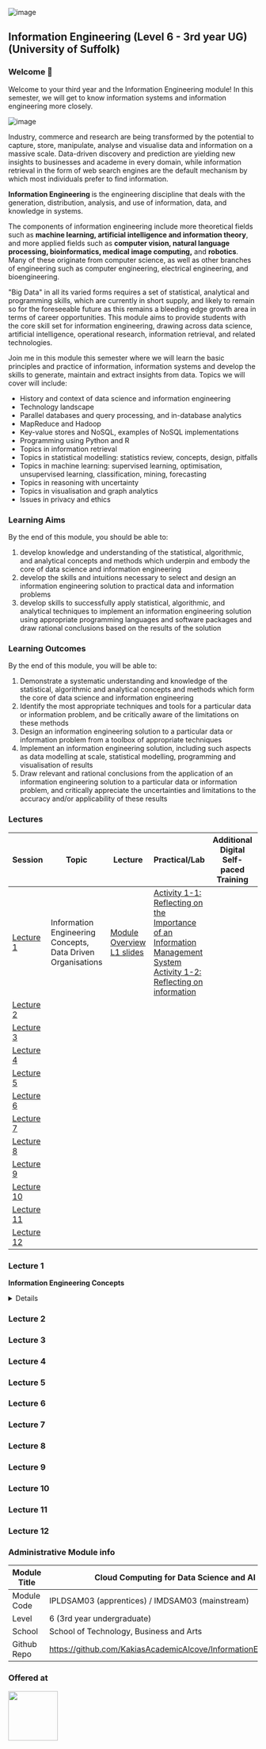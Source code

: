 ![image](https://github.com/kakiac/UoS_CloudComputing/assets/10551558/2f2841e7-043a-4d44-bcb6-e43eef1bc3b9)

## Information Engineering (Level 6 - 3rd year UG) (University of Suffolk)

### Welcome 👋

Welcome to your third year and the Information Engineering module! In this semester, we will get to know information systems and information engineering more closely.

![image](https://github.com/user-attachments/assets/c1a412f4-e0b5-4520-bc99-9f1d63e393c0)

Industry, commerce and research are being transformed by the potential to capture, store, manipulate, analyse and visualise data and information on a massive scale. Data-driven discovery and prediction are yielding new insights to businesses and academe in every domain, while information retrieval in the form of web search engines are the default mechanism by which most individuals prefer to find information.

<strong> Information Engineering </strong> is the engineering discipline that deals with the generation, distribution, analysis, and use of information, data, and knowledge in systems.

The components of information engineering include more theoretical fields such as <strong> machine learning, artificial intelligence and information theory</strong>, and more applied fields such as <strong> computer vision, natural language processing, bioinformatics, medical image computing,</strong> and <strong>robotics</strong>. Many of these originate from computer science, as well as other branches of engineering such as computer engineering, electrical engineering, and bioengineering.

"Big Data" in all its varied forms requires a set of statistical, analytical and programming skills, which are currently in short supply, and likely to remain so for the foreseeable future as this remains a bleeding edge growth area in terms of career opportunities. This module aims to provide students with the core skill set for information engineering, drawing across data science, artificial intelligence, operational research, information retrieval, and related technologies.

Join me in this module this semester where we will learn the basic principles and practice of information, information systems and develop the skills to generate, maintain and extract insights from data. Topics we will cover will include:


- History and context of data science and information engineering
- Technology landscape
- Parallel databases and query processing, and in-database analytics
- MapReduce and Hadoop
- Key-value stores and NoSQL, examples of NoSQL implementations
- Programming using Python and R
- Topics in information retrieval
- Topics in statistical modelling: statistics review, concepts, design, pitfalls
- Topics in machine learning: supervised learning, optimisation, unsupervised learning, classification, mining, forecasting
- Topics in reasoning with uncertainty
- Topics in visualisation and graph analytics
- Issues in privacy and ethics

### Learning Aims

By the end of this module, you should be able to:

1.  develop knowledge and understanding of the statistical, algorithmic, and analytical concepts and methods which underpin and embody the core of data science and information engineering
2.  develop the skills and intuitions necessary to select and design an information engineering solution to practical data and information problems
3.  develop skills to successfully apply statistical, algorithmic, and analytical techniques to implement an information engineering solution using appropriate programming languages and software packages and draw rational conclusions based on the results of the solution

### Learning Outcomes

By the end of this module, you will be able to:

1. Demonstrate a systematic understanding and knowledge of the statistical, algorithmic and analytical concepts and methods which form the core of data science and information engineering
2. Identify the most appropriate techniques and tools for a particular data or information problem, and be critically aware of the limitations on these methods
3. Design an information engineering solution to a particular data or information problem from a toolbox of appropriate techniques
4. Implement an information engineering solution, including such aspects as data modelling at scale, statistical modelling, programming and visualisation of results
5. Draw relevant and rational conclusions from the application of an information engineering solution to a particular data or information problem, and critically appreciate the uncertainties and limitations to the accuracy and/or applicability of these results

### Lectures

| Session                     | Topic                                                       | Lecture           | Practical/Lab   |  Additional Digital Self-paced Training  | Knowledge check |
| ------------                | -------------                                               |------------------ | --------------  |  --------------                          |-----------------|
| [Lecture 1](#lecture-1)     | Information Engineering Concepts, Data Driven Organisations | [Module Overview](https://docs.google.com/presentation/d/1PEsTqN3qrHOFGz9O3lrDCQGYVVghdOFK_ilpa9nYdIU/edit?usp=sharing) <br/> [L1 slides](https://docs.google.com/presentation/d/1slvnd2zbgOXQy5dPKe_Al53F5mFhmLvVGAX74P3y0f0/edit?usp=sharing) | [Activity 1-1: Reflecting on the Importance of an Information Management System](https://docs.google.com/document/d/1WF7sc2IMEV5VkCH7pwurwbSfQOd3a2Seq9ZKV-ngt2Q/edit?usp=sharing)<br/> [Activity 1-2: Reflecting on information](https://docs.google.com/document/d/151-iyyzh6Rj0JIfTB8ZcXrgHKdJnN6P1aH8lnOZN7wg/edit?usp=sharing) | 
| [Lecture 2](#lecture-2)     | 
| [Lecture 3](#lecture-3)     | 
| [Lecture 4](#lecture-4)     | 
| [Lecture 5](#lecture-5)     | 
| [Lecture 6](#lecture-6)     | 
| [Lecture 7](#lecture-7)     | 
| [Lecture 8](#lecture-8)     | 
| [Lecture 9](#lecture-9)     |  
| [Lecture 10](#lecture-10)   | 
| [Lecture 11](#lecture-11)   | 
| [Lecture 12](#lecture-12)   | 


### Lecture 1
**Information Engineering Concepts**
<details>
<p>Welcome to the Information Engineering module 👋.</p>
<p>An overview of the module aims and objectives is available under Content &gt; Module Information. Please make sure you have a look at these pages before you proceed with the rest of the pages on this module. Make sure you have spotted the <strong>Readings</strong> page and that you have glanced through the other resources mentioned there.</p>
<p>We start this module by looking at the basics of <strong>information engineering</strong> and <strong>information systems engineering</strong>, including the history and the context of data science and information engineering and how it is being shaped by and has shaped the era of AI (and more recently Generative AI).</p>
<p>We will also be looking at what information, data and information engineering is,&nbsp;when they were first discussed in the computing world and their importance for businesses and society. We will also be&nbsp;discussing different ways information is understood across different fields of databases that you might come across (relational, non-relational, graph etc). Finally, we will be&nbsp;working in groups to discuss related issues and exchange ideas and experiences.</p>
<p>In the practical/lab, we will be refreshing our memory of programming basics and trying out some examples of information pipelines using open datasets and Python code in kaggle.com.</p>
<p>For the <em><strong>assessment</strong></em> on this module you will need to work on a fictional scenario of an organisation presented to you where you will need to identify and propose ways it could build or improve its data engineering architecture and data analytics pipelines. Assessment information will be made available under Content &gt; Module Assessment after Lecture 2. Don’t worry about what that will involve just yet. We will get there!</p>
<p>You should have everything you need to make a start on the assessment after Lecture 6 content is covered.</p>
<p><strong>Practicals/Labs</strong></p>
<p>All lectures are followed by an AWS Academy (or other cloud provider) training set of material - please make sure you gain access to AWS Academy training material (I will be providing details during class about how I will be adding you to these), and follow through the assigned module material (videos, labs and knowledge checks) to reinforce your knowledge of the contents covered.</p>
<p><strong>Readings for this Lecture</strong></p>
<p>Detailed information for today's key concepts can be found in the following readings:</p>
<ul>
<li>📘 Reading 1-1: <a rel="noopener" href="https://uos.on.worldcat.org/oclc/1351987584">Chapter 1 of Reis and Housley (2022) </a></li>
<li>📘 Reading 1-2: <a rel="noopener" href="https://uos.on.worldcat.org/oclc/1351987584" target="_self">Chapter 2 of Reis and Housley (2022)</a></li>
<li>📘 Reading 1-3: Chapter 1 of <a rel="noopener" href="https://uos.on.worldcat.org/oclc/320905871">Heijden (2009)</a></li>
<li>📘 Video Resource 1-4: What is information theory?</li>
</ul>
<div class="row">
<div class="col-xs-12 col-sm-8"><iframe width="560" height="315" src="https://www.youtube.com/embed/d9alWZRzBWk?wmode=opaque&amp;rel=0" title="YouTube video player?wmode=opaque" frameborder="0" allow="accelerometer; autoplay; clipboard-write; encrypted-media; gyroscope; picture-in-picture" allowfullscreen="allowfullscreen"></iframe></div>
<ul>
<li>📘 Video Resource 1-5: IBM Cloud - what is data science?</li>
</ul>
<div class="col-xs-12 col-sm-8"><iframe width="560" height="315" src="https://www.youtube.com/embed/RBSUwFGa6Fk?wmode=opaque&amp;rel=0" title="YouTube video player?wmode=opaque" frameborder="0" allow="accelerometer; autoplay; clipboard-write; encrypted-media; gyroscope; picture-in-picture" allowfullscreen="allowfullscreen"></iframe></div>
<div class="col-xs-12 col-sm-8">
<ul>
<li>📘 Video Resource 1-6: The Science of Information - a lecture by Professor Richard Harvey (23/10/2018)</li>
</ul>
</div>
<div class="col-xs-12 col-sm-8"><iframe width="560" height="315" src="https://www.youtube.com/embed/-_2qQpNH8BQ?wmode=opaque&amp;rel=0" title="YouTube video player?wmode=opaque" frameborder="0" allow="accelerometer; autoplay; clipboard-write; encrypted-media; gyroscope; picture-in-picture" allowfullscreen="allowfullscreen"></iframe></div>
</div>
<p><strong>Case studies:</strong></p>
<ul>
<li>Stripe: <a rel="noopener" href="https://www.youtube.com/watch?v=O67TvnvKgic&amp;list=PL2yQDdvlhXf_22xqaqPb13gDRDOq2Sjg4&amp;index=9">AWS re:Invent 2022 - Modernize your data archive with Amazon S3, featuring Stripe (STG205) (youtube.com)</a>&nbsp;<strong></strong></li>
<li><a rel="noopener" href="https://www.youtube.com/watch?v=vDDJ9eWaUt0">AWS re:Invent 2022 - Achieving your modern data architecture (ANT205-R)</a></li>
</ul>
<p><strong>Labs:</strong></p>
<ul>
<li>Lab 1.1: Querying data using Athena (AWS Data Engineering &gt; Module 04)</li>
</ul>
<h3>Lecture 01 - recording (part 1)</h3>
<p><iframe src="https://uos.cloud.panopto.eu/Panopto/Pages/Embed.aspx?id=d9bcd8f7-6344-493d-b90b-b1fc008edfe7&amp;autoplay=false&amp;offerviewer=true&amp;showtitle=true&amp;showbrand=true&amp;captions=false&amp;interactivity=all" height="405" width="100%" style="border: 1px solid #464646;" allowfullscreen="allowfullscreen" allow="autoplay"></iframe></p>
<h3>Lecture 01 - recording (part 2)</h3>
<p><iframe src="https://uos.cloud.panopto.eu/Panopto/Pages/Embed.aspx?id=035acb00-ed50-4baf-9032-b1fc00a2116a&amp;autoplay=false&amp;offerviewer=true&amp;showtitle=true&amp;showbrand=true&amp;captions=false&amp;interactivity=all" height="405" width="100%" style="border: 1px solid #464646;" allowfullscreen="allowfullscreen" allow="autoplay"></iframe></p>
<p></p>
</details>

### Lecture 2
### Lecture 3
### Lecture 4
### Lecture 5
### Lecture 6
### Lecture 7
### Lecture 8
### Lecture 9
### Lecture 10
### Lecture 11
### Lecture 12


### Administrative Module info 

| Module Title  | Cloud Computing for Data Science and AI |
| ------------  | -------------               |
| Module Code   | IPLDSAM03 (apprentices) / IMDSAM03 (mainstream) |
| Level         | 6 (3rd year undergraduate)      |
| School        | School of Technology, Business and Arts |
| Github Repo   | https://github.com/KakiasAcademicAlcove/InformationEngineering/        |

### Offered at
<img src="https://icanbea.org.uk/media/shapes/original/x-large/5000/5100/university-of-suffolk-logo.png" height="100" />

